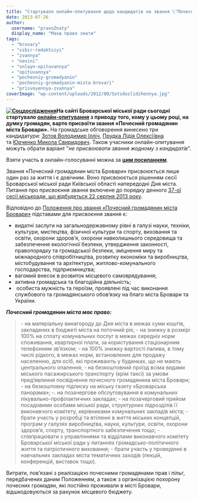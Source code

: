 ```yaml
---
title: "Стартувало онлайн-опитування щодо кандидатів на звання \"Почесний громадянин міста Бровари\""
date: 2013-07-26
author: 
  username: "pravoZnaty"
  display_name: "Маєш право знати"
tags: 
  - "brovary"
  - "vibir-redaktsiyi"
  - "zvannya"
  - "novini"
  - "onlayn-opituvannya"
  - "opituvannya"
  - "pochesniy-gromadyanin"
  - "pochesniy-gromadyanin-mista-brovari"
  - "prisvoyennya-zvannya"
coverImage: "wp-content/uploads/2012/09/Sotsdoslidzhennya.jpg"
---
```


**[![Соцдослідження](https://mpz.brovary.org/wp-content/uploads/2012/09/Sotsdoslidzhennya.jpg)](https://mpz.brovary.org/wp-content/uploads/2012/09/Sotsdoslidzhennya.jpg)На сайті Броварської міської ради сьогодні стартувало [онлайн-опитування](http://www.brovary.kiev.ua/opituvannya) з приводу того, кому у цьому році, на думку громадян, варто присвоїти звання «Почесний громадянин міста Бровари».** На громадське обговорення винесено три кандидатури: [Зотов Володимир Ілліч](http://docs.brovary.org/p8497/22.08.2013), [Прудка Лідія Олексіївна](http://docs.brovary.org/p8471/22.08.2013) та [Юрченко Микола Свиридович](http://docs.brovary.org/p8498/22.08.2013). Також учасники онлайн-опитування можуть обрати варіант "_не присвоювати звання жодному з кандидатів_".

Взяти участь в онлайн-голосуванні можна за [**цим посиланням**](http://www.brovary.kiev.ua/opituvannya).

Звання «Почесний громадянин міста Бровари» присвоюється лише один раз за життя і є довічним. Воно присвоюється рішенням сесії Броварської міської ради Київської області напередодні Дня міста. Питання про присвоєння звання включене до порядку денного [37-ої сесії міськради, що відбудеться 22 серпня 2013 року](https://mpz.brovary.org/22-serpnya-vidbudetsya-37-a-chergova-sesiya-brovarskoyi-miskoyi-radi/).

Відповідно до [Положення про звання «Почесний громадянин міста Бровари»](http://docs.brovary.org/p3041/07.06.2012/666-21-06) підставами для присвоєння звання є:

- видатні заслуги на загальнодержавному рівні в галузі науки, техніки, культури, мистецтва, фізичної культури та спорту, виховання та освіти, охорони здоров’я, охорони навколишнього середовища та забезпечення екологічної безпеки, утвердження законності, правопорядку та громадської безпеки, зміцнення миру та міжнародного співробітництва, розвитку економіки та виробництва, містобудування та архітектури, житлово-комунального господарства, підприємництва;
- вагомий внесок в розвиток місцевого самоврядування;
- активна громадська та благодійна діяльність;
-  особиста мужність та героїзм, проявлені під час виконання службового та громадянського обов’язку на благо міста Бровари та України.

_**Почесний громадянин міста має право:**_

> \- на матеріальну винагороду до Дня міста в межах суми коштів, закладених в бюджеті міста на поточний рік; - на знижку в розмірі 100% на сплату комунальних послуг в межах середніх норм споживання, квартирної плати, за користування стаціонарним телефонним зв’язком; - на 100% знижку вартості палива, в тому числі рідкого, в межах норм, встановлених для продажу населенню, для осіб, які проживають у будинках, що не мають центрального опалення; - на безкоштовний проїзд всіма видами міського пасажирського транспорту (крім таксі) за умови пред’явлення посвідчення почесного громадянина міста Бровари; - на безкоштовну підписку на міську газету «Броварська панорама»; -. на позачергове обслуговування в комунальних лікувально-профілактичних закладах; - на позачерговий прийом посадовими особами міської ради, структурних підрозділів її виконавчого комітету, керівниками комунальних закладів міста; - брати участь у розробці та втіленні в життя міських концепцій, програм у галузях виробництва, науки, культури, освіти, охорони здоров’я, спорту, транспортного забезпечення тощо; - співпрацювати з управліннями та відділами виконавчого комітету Броварської міської ради у питаннях громадсько-політичного життя та патріотичного виховання; - брати участь у проведенні в навчальних закладах міста тематичних заходів (лекцій, конференцій, виставок тощо).

Витрати, пов’язані з реалізацією почесними громадянами прав і пільг, передбачених даним Положенням, а також з організацією похорону почесних громадян, які постійно проживали в місті Бровари, відшкодовуються за рахунок місцевого бюджету.

